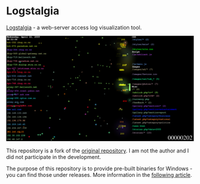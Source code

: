 # Logstalgia

[Logstalgia](https://logstalgia.io/) - a web-server access log visualization tool.

![Logstalgia](/logstalgia.png?raw=true "Logstalgia")

This repository is a fork of the [original repository](https://github.com/acaudwell/Logstalgia). I am not the author and I did not participate in the development.

The purpose of this repository is to provide pre-built binaries for Windows - you can find those under releases. More information in the [following article](https://retifrav.github.io/blog/2019/08/11/logstalgia-windows-build/).
